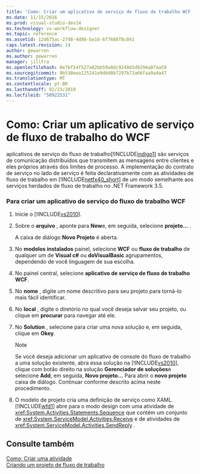 ```yaml
---
title: 'Como: Criar um aplicativo de serviço de fluxo de trabalho WCF | Microsoft Docs'
ms.date: 11/15/2016
ms.prod: visual-studio-dev14
ms.technology: vs-workflow-designer
ms.topic: reference
ms.assetid: 12d675ac-27d8-4d86-ba16-6f7688f8c841
caps.latest.revision: 14
author: gewarren
ms.author: gewarren
manager: jillfra
ms.openlocfilehash: 0e7bf54f527a82bb59a8dc9248d3d9294a07aa59
ms.sourcegitcommit: 8b538eea125241e9d6d8b7297b72a66faa9a4a47
ms.translationtype: MT
ms.contentlocale: pt-BR
ms.lasthandoff: 01/23/2019
ms.locfileid: "58922531"
---
```

# <a name="how-to-create-a-wcf-workflow-service-application"></a>Como: Criar um aplicativo de serviço de fluxo de trabalho do WCF
aplicativos de serviço do fluxo de trabalho[!INCLUDE[indigo1](../includes/indigo1-md.md)] são serviços de comunicação distribuídos que transmitem as mensagens entre clientes e eles próprios através dos limites de processo. A implementação do contrato de serviço no lado de serviço é feita declarativamente com as atividades de fluxo de trabalho em [!INCLUDE[netfx40_short](../includes/netfx40-short-md.md)] de um modo semelhante aos serviços herdados de fluxo de trabalho no .NET Framework 3.5.  
  
### <a name="to-create-a-wcf-workflow-service-application"></a>Para criar um aplicativo de serviço do fluxo de trabalho WCF  
  
1.  Inicie o [!INCLUDE[vs2010](../includes/vs2010-md.md)].  
  
2.  Sobre o **arquivo** , aponte para **New**e, em seguida, selecione **projeto...** .  
  
     A caixa de diálogo **Novo Projeto** é aberta.  
  
3.  No **modelos instalados** painel, selecione **WCF** ou **fluxo de trabalho** de qualquer um de **Visual c#** ou **doVisualBasic** agrupamentos, dependendo de você linguagem de sua escolha.  
  
4.  No painel central, selecione **aplicativo de serviço de fluxo de trabalho WCF**.  
  
5.  No **nome** , digite um nome descritivo para seu projeto para torná-lo mais fácil identificar.  
  
6.  No **local** , digite o diretório no qual você deseja salvar seu projeto, ou clique em **procurar** para navegar até ele.  
  
7.  No **Solution** , selecione para criar uma nova solução e, em seguida, clique em **Okey**.  
  
    > [!NOTE]
    >  Se você deseja adicionar um aplicativo de console do fluxo de trabalho a uma solução existente, abra essa solução na [!INCLUDE[vs2010](../includes/vs2010-md.md)], clique com botão direito na solução **Gerenciador de soluções**e selecione **Add**, em seguida,  **Novo projeto...** Para abrir o **novo projeto** caixa de diálogo. Continuar conforme descrito acima neste procedimento.  
  
8.  O modelo de projeto cria uma definição de serviço como XAML. [!INCLUDE[wfd1](../includes/wfd1-md.md)] abre para o modo design com uma atividade de <xref:System.Activities.Statements.Sequence> que contém um conjunto de <xref:System.ServiceModel.Activities.Receive> e de atividades de <xref:System.ServiceModel.Activities.SendReply> .  
  
## <a name="see-also"></a>Consulte também  
 [Como: Criar uma atividade](http://msdn.microsoft.com/library/c09b1e99-21b5-4d96-9c04-ec31db3f4436)   
 [Criando um projeto de fluxo de trabalho](../workflow-designer/creating-a-workflow-project.md)